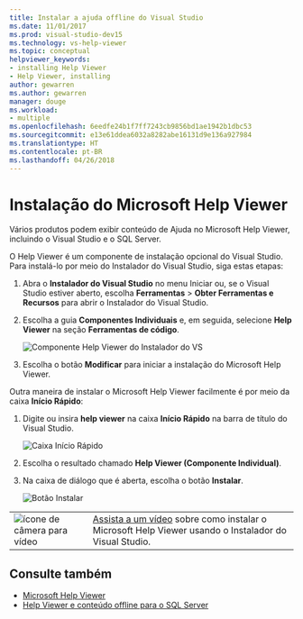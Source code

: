 ```yaml
---
title: Instalar a ajuda offline do Visual Studio
ms.date: 11/01/2017
ms.prod: visual-studio-dev15
ms.technology: vs-help-viewer
ms.topic: conceptual
helpviewer_keywords:
- installing Help Viewer
- Help Viewer, installing
author: gewarren
ms.author: gewarren
manager: douge
ms.workload:
- multiple
ms.openlocfilehash: 6eedfe24b1f7ff7243cb9856bd1ae1942b1dbc53
ms.sourcegitcommit: e13e61ddea6032a8282abe16131d9e136a927984
ms.translationtype: HT
ms.contentlocale: pt-BR
ms.lasthandoff: 04/26/2018
---
```

# <a name="microsoft-help-viewer-installation"></a>Instalação do Microsoft Help Viewer

Vários produtos podem exibir conteúdo de Ajuda no Microsoft Help Viewer, incluindo o Visual Studio e o SQL Server.

O Help Viewer é um componente de instalação opcional do Visual Studio. Para instalá-lo por meio do Instalador do Visual Studio, siga estas etapas:

1. Abra o **Instalador do Visual Studio** no menu Iniciar ou, se o Visual Studio estiver aberto, escolha **Ferramentas** > **Obter Ferramentas e Recursos** para abrir o Instalador do Visual Studio.

1. Escolha a guia **Componentes Individuais** e, em seguida, selecione **Help Viewer** na seção **Ferramentas de código**.

   ![Componente Help Viewer do Instalador do VS](media/help_viewer_vs_installer.png)

1. Escolha o botão **Modificar** para iniciar a instalação do Microsoft Help Viewer.

Outra maneira de instalar o Microsoft Help Viewer facilmente é por meio da caixa **Início Rápido**:

1. Digite ou insira **help viewer** na caixa **Início Rápido** na barra de título do Visual Studio.

   ![Caixa Início Rápido](media/help_viewer_quick_launch.png)

1. Escolha o resultado chamado **Help Viewer (Componente Individual)**.

1. Na caixa de diálogo que é aberta, escolha o botão **Instalar**.

   ![Botão Instalar](media/help_viewer_install.png)

|         |         |
|---------|---------|
|  ![ícone de câmera para vídeo](../install/media/video-icon.png "Assistir a um vídeo")  |  [Assista a um vídeo](https://mva.microsoft.com/en-us/training-courses/getting-started-with-visual-studio-2017-17798?l=ZMfaVID6D_7411787171) sobre como instalar o Microsoft Help Viewer usando o Instalador do Visual Studio. |

## <a name="see-also"></a>Consulte também

- [Microsoft Help Viewer](../ide/microsoft-help-viewer.md)
- [Help Viewer e conteúdo offline para o SQL Server](/sql/sql-server/sql-server-help-installation)
